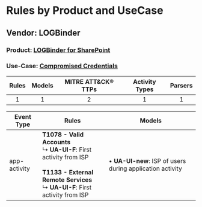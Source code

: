 Rules by Product and UseCase
============================
Vendor: LOGBinder
-----------------
### Product: [LOGBinder for SharePoint](../ds_logbinder_logbinder_for_sharepoint.md)
### Use-Case: [Compromised Credentials](../../../../UseCases/uc_compromised_credentials.md)

| Rules | Models | MITRE ATT&CK® TTPs | Activity Types | Parsers |
|:-----:|:------:|:------------------:|:--------------:|:-------:|
|   1   |   1    |         2          |       1        |    1    |

| Event Type   | Rules    | Models    |
| ---- | ---- | ---- |
| app-activity | <b>T1078 - Valid Accounts</b><br> ↳ <b>UA-UI-F</b>: First activity from ISP<br><br><b>T1133 - External Remote Services</b><br> ↳ <b>UA-UI-F</b>: First activity from ISP |  • <b>UA-UI-new</b>: ISP of users during application activity |